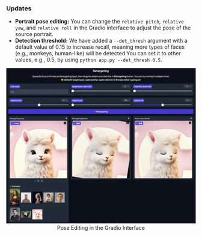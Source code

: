### Updates

- **Portrait pose editing:** You can change the `relative pitch`, `relative yaw`, and `relative roll` in the Gradio interface to adjust the pose of the source portrait.
- **Detection threshold:** We have added a `--det_thresh` argument with a default value of 0.15 to increase recall, meaning more types of faces (e.g., monkeys, human-like) will be detected.You can set it to other values, e.g., 0.5, by using `python app.py --det_thresh 0.5`.

<p align="center">
  <img src="../pose-edit-2024-07-24.jpg" alt="LivePortrait" width="960px">
  <br>
  Pose Editing in the Gradio Interface
</p>
